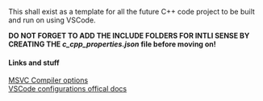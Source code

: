 This shall exist as a template
for all the future C++ code project to be built and run on using VSCode.
<!-- pagebreak -->
**DO NOT FORGET TO ADD THE INCLUDE FOLDERS FOR INTLI SENSE BY CREATING THE _c_cpp_properties.json_ file before moving on!**

#### Links and stuff

[MSVC Compiler options](https://docs.microsoft.com/en-us/cpp/build/reference/compiler-options?view=msvc-160)  
[VSCode configurations offical docs](https://code.visualstudio.com/docs/cpp/config-msvc)

